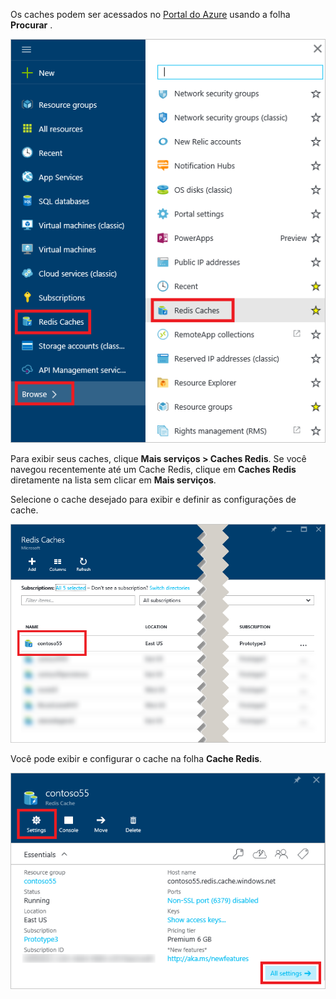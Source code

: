 Os caches podem ser acessados no [Portal do Azure](https://portal.azure.com) usando a folha **Procurar** .

![Folha de navegação de Cache Redis do Azure](media/redis-cache-browse/redis-cache-browse.png)

Para exibir seus caches, clique **Mais serviços > Caches Redis**. Se você navegou recentemente até um Cache Redis, clique em **Caches Redis** diretamente na lista sem clicar em **Mais serviços**.

Selecione o cache desejado para exibir e definir as configurações de cache.

![Lista de cache de navegação de Cache Redis do Azure](media/redis-cache-browse/redis-caches.png)

Você pode exibir e configurar o cache na folha **Cache Redis**.

![Todas as configurações de Cache Redis](media/redis-cache-browse/redis-cache-blade.png)



<!--HONumber=Dec16_HO3-->


